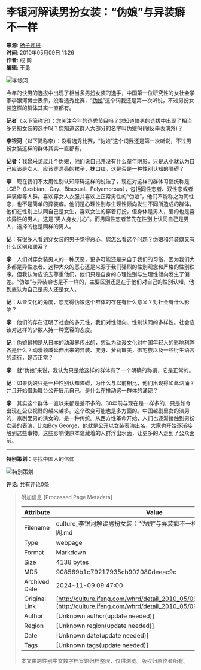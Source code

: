# 李银河解读男扮女装：“伪娘”与异装癖不一样

**来源**: [扬子晚报](http://epaper.yangtse.com/yzwb/2010-05/09/content_130730.htm?div=-1)  
**时间**: 2010年05月09日 11:26  
**作者**: 成 商  
**编辑**: 王勇  

![李银河](http://res.book.ifeng.com/attachments/2010/05/09/rd_rs_5c4c5befeed56b9ea724ac866d56b759.jpg)

今年的快男的选拔中出现了相当多男扮女装的选手，中国第一位研究性的女社会学家李银河博士表示，没看选秀比赛，“[伪娘](http://fashion.ifeng.com/trends/tide/detail_2010_05/10/1500463_0.shtml)”这个词我还是第一次听说，不过男扮女装这样的群体其实一直都有。

**记者**（以下简称记）：您关注今年的选秀节目吗？您知道快男的选拔中出现了相当多男扮女装的选手吗？您知道这群人大部分的名字叫伪娘吗(除反串表演外)？  

**李银河**（以下简称李）：没看选秀比赛，“伪娘”这个词我还是第一次听说，不过男扮女装这样的群体其实一直都有。  

**记者**：我曾采访过几个伪娘，他们说自己并没有什么童年阴影，只是从小就认为自己应该是女人，应该穿漂亮的裙子，抹口红。这是否是一种性别认知的障碍？  

**李**：现在我们不太用性别认知障碍这样的说法了，现在对这样的群体习惯统称是LGBP（Lesbian、Gay、Bisexual、Polyamorous），包括同性恋者、双性恋或者异装癖等人群。喜欢穿女人衣服并喜欢上正常男性的“伪娘”，他们不能称之为同性恋，也不是简单的异装癖。他们是心理性别与生理性倾向发生不同所造成的群体，他们在性别上认同自己是女生，喜欢女生的穿着打扮，但身体是男人，爱的也是喜欢异性的男人，这是“男人身女儿心”。而男同性恋者首先在性别上认同自己是男人，选择的也是同样的男人。  

**记**：有很多人看到穿女装的男子觉得恶心，您怎么看这个问题？伪娘和异装癖又有什么区别和联系？  

**李**：人们对穿女装男人的一种厌恶，更多可能还是来自于我们的习俗，因为我们大多都是异性恋者。这种大众的恶心还是来源于我们强烈的性别观念和严格的性别秩序。但我认为应该去尊重他们，他们只是自身的心理性别与生理性倾向发生了偏差。“伪娘”与异装癖也是不一样的，主要区别还是在于他们对自己的性别认知，他到底认为自己是男人还是女人。  

**记**：从亚文化的角度，您觉得伪娘这个群体的存在有什么意义？对社会有什么影响？  

**李**：他们的存在证明了社会的多元性，我们对性倾向、性别认同的多样性。社会应该对这样的少数人持一种宽容的态度。  

**记**：伪娘最初是从日本的动漫界传出的，您认为动漫文化对中国年轻人的影响利弊各是什么？动漫领域延伸出来的异装、变身、萝莉审美，御宅族以及一些衍生语言的流行，是否正常？  

**李**：就“伪娘”来说，我认为只是给这样的群体有了一个明确的称谓，它是正常的。  

**记**：如果伪娘只是一种性别认知障碍，为什么与以前相比，他们出现得如此汹涌？并且开始借助舞台公开展示自己，是什么在推动这一群体的涌现？  

**李**：其实这个群体一直以来都是差不多的，30年前与现在是一样多的，只是如今出现在公众视野的越来越多。这个改变可能也是多方面的。中国越剧里女的演男的，京剧里男的演女的，是一种传统。从西方性革命开始，人们也逐渐接触到男扮女装的表演，比如Boy George，他就是公开以女装表演出名，大家也开始逐渐接触到这些事物。这些影响使原本隐藏着的人群浮出水面，让更多的人走到了公众面前。  

---

**特别策划**：寻找中国人的信仰

![特别策划](http://img.ifeng.com/tres/pub_res/final_image/websj01.gif) 

**评论**: 共有评论0条 


> 附加信息 [Processed Page Metadata]
>
> | Attribute       | Value                                  |
> |-----------------|----------------------------------------|
> | Filename        | culture_李银河解读男扮女装：“伪娘”与异装癖不一样_文化频道_凤凰网.md                             |
> | Type            | webpage                                 |
> | Format          | Markdown                               |
> | Size            | 4138 bytes                           |
> | MD5             | 908569b1c79217935cb902080deeac9c                                  |
> | Archived Date   | 2024-11-09 09:47:00                             |
> | Original Link   | [http://culture.ifeng.com/whrd/detail_2010_05/09/1498278_0.shtml](http://culture.ifeng.com/whrd/detail_2010_05/09/1498278_0.shtml)                         |
> | Author          | [Unknown author(update needed)]                              |
> | Region          | [Unknown region(update needed)]                              |
> | Date            | [Unknown date(update needed)]                                 |
> | Tags            | [Unknown tags(update needed)]                                 |
>
> 本文由跨性别中文数字档案馆归档整理，仅供浏览。版权归原作者所有。
>